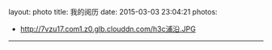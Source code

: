 layout: photo
title: 我的阅历
date: 2015-03-03 23:04:21
photos:
 - http://7vzu17.com1.z0.glb.clouddn.com/h3c浦沿.JPG
---


